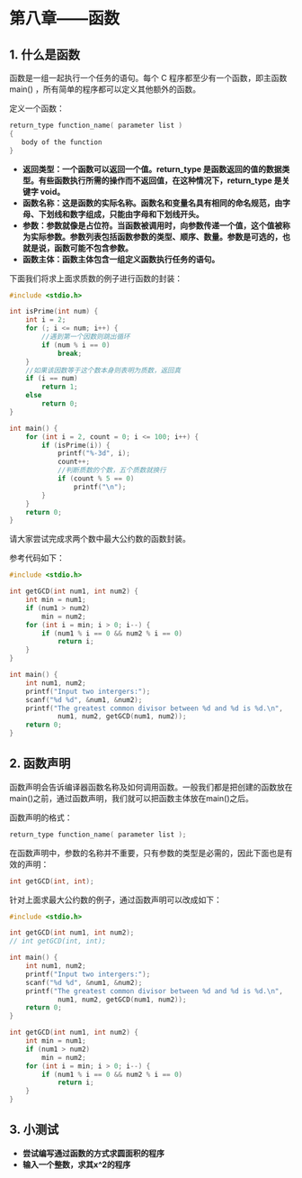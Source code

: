 # 第八章——函数

## 1. 什么是函数

函数是一组一起执行一个任务的语句。每个 C 程序都至少有一个函数，即主函数 main() ，所有简单的程序都可以定义其他额外的函数。

定义一个函数：

```c
return_type function_name( parameter list )
{
   body of the function
}
```

- **返回类型：一个函数可以返回一个值。return_type 是函数返回的值的数据类型。有些函数执行所需的操作而不返回值，在这种情况下，return_type 是关键字 void。**
- **函数名称：这是函数的实际名称。函数名和变量名具有相同的命名规范，由字母、下划线和数字组成，只能由字母和下划线开头。**
- **参数：参数就像是占位符。当函数被调用时，向参数传递一个值，这个值被称为实际参数。参数列表包括函数参数的类型、顺序、数量。参数是可选的，也就是说，函数可能不包含参数。**
- **函数主体：函数主体包含一组定义函数执行任务的语句。**

下面我们将求上面求质数的例子进行函数的封装：

```c
#include <stdio.h>

int isPrime(int num) {
    int i = 2;
    for (; i <= num; i++) {
        //遇到第一个因数则跳出循环
        if (num % i == 0)
            break;
    }
    //如果该因数等于这个数本身则表明为质数，返回真
    if (i == num)
        return 1;
    else
        return 0;
}

int main() {
    for (int i = 2, count = 0; i <= 100; i++) {
        if (isPrime(i)) {
            printf("%-3d", i);
            count++;
            //判断质数的个数，五个质数就换行
            if (count % 5 == 0)
                printf("\n");
        }
    }
    return 0;
}
```

请大家尝试完成求两个数中最大公约数的函数封装。

参考代码如下：

```c
#include <stdio.h>

int getGCD(int num1, int num2) {
    int min = num1;
    if (num1 > num2)
        min = num2;
    for (int i = min; i > 0; i--) {
        if (num1 % i == 0 && num2 % i == 0)
            return i;
    }
}

int main() {
    int num1, num2;
    printf("Input two intergers:");
    scanf("%d %d", &num1, &num2);
    printf("The greatest common divisor between %d and %d is %d.\n",
            num1, num2, getGCD(num1, num2));
    return 0;
}
```

## 2. 函数声明

函数声明会告诉编译器函数名称及如何调用函数。一般我们都是把创建的函数放在main()之前，通过函数声明，我们就可以把函数主体放在main()之后。

函数声明的格式：

```c
return_type function_name( parameter list );
```

在函数声明中，参数的名称并不重要，只有参数的类型是必需的，因此下面也是有效的声明：

```c
int getGCD(int, int);
```

针对上面求最大公约数的例子，通过函数声明可以改成如下：

```c
#include <stdio.h>

int getGCD(int num1, int num2);
// int getGCD(int, int);

int main() {
    int num1, num2;
    printf("Input two intergers:");
    scanf("%d %d", &num1, &num2);
    printf("The greatest common divisor between %d and %d is %d.\n",
            num1, num2, getGCD(num1, num2));
    return 0;
}

int getGCD(int num1, int num2) {
    int min = num1;
    if (num1 > num2)
        min = num2;
    for (int i = min; i > 0; i--) {
        if (num1 % i == 0 && num2 % i == 0)
            return i;
    }
}
```

## 3. 小测试

- **尝试编写通过函数的方式求圆面积的程序**
- **输入一个整数，求其x^2的程序**